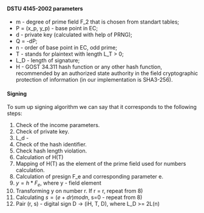 #### DSTU 4145-2002 parameters
* m - degree of prime field F_2 that is chosen from standart tables;
* P = (x_p, y_p) - base point in EC;
* d - private key (calculated with help of PRNG);
* Q = -dP;
* n - order of base point in EC, odd prime;
* T - stands for plaintext with length L_T > 0;
* L_D - length of signature;
* H - GOST 34.311 hash function or any other hash function, recommended by an authorized state authority in the field cryptographic protection of information (in our implementation is SHA3-256).

#### Signing 
To sum up signing algorithm we can say that it corresponds to the following steps:
1) Check of the income parameters.
2) Check of private key.
3) L_d -
4) Check of the hash identifier.
5) Check hash length violation.
6) Calculation of H(T)
7) Mapping of H(T) as the element of the prime field used for numbers calculation.
8) Calculation of presign F_e and corresponding parameter e.
9) $y = h * F_e$, where y - field element
10) Transforming y on number r. If r = r, repeat from 8)
12) Calculating $s=(e+dr) mod n$, s=0 - repeat from 8)
14) Pair (r, s) - digital sign D -> (iH, T, D), where L_D >= 2L(n)

